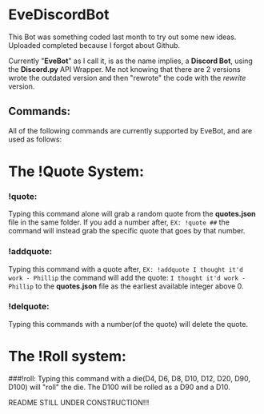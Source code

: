 # EveDiscordBot
This Bot was something coded last month to try out some new ideas. Uploaded completed because I forgot about Github.

Currently "**EveBot**" as I call it, is as the name implies, a **Discord Bot**, using the **Discord.py** API Wrapper. Me not knowing that there are 2 versions wrote the outdated version and then "rewrote" the code with the *rewrite* version.

## Commands:
All of the following commands are currently supported by EveBot, and are used as follows:

# The !Quote System:
### !quote:
Typing this command alone will grab a random quote from the **quotes.json** file in the same folder.
If you add a number after, `EX: !quote ##` the command will instead grab the specific quote that goes by that number.

### !addquote:
Typing this command with a quote after, `EX: !addquote I thought it'd work - Phillip` the command will add the quote: `I thought it'd work - Phillip` to the **quotes.json** file as the earliest available integer above 0.

### !delquote:
Typing this commands with a number(of the quote) will delete the quote.

# The !Roll system:
###!roll:
Typing this command with a die(D4, D6, D8, D10, D12, D20, D90, D100) will "roll" the die.
The D100 will be rolled as a D90 and a D10.

README STILL UNDER CONSTRUCTION!!!
